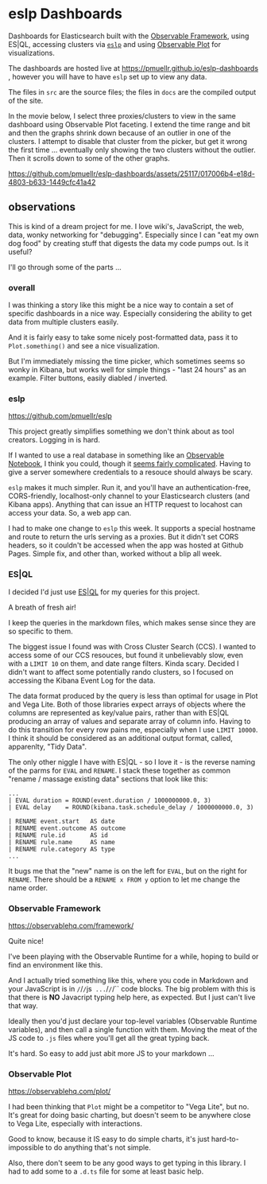 # eslp Dashboards

Dashboards for Elasticsearch built with the 
[Observable Framework](https://observablehq.com/framework), using ES|QL,
accessing clusters via [`eslp`](https://github.com/pmuellr/eslp) and using
[Observable Plot](https://observablehq.com/plot/) for visualizations.

The dashboards are hosted live at https://pmuellr.github.io/eslp-dashboards
, however you will have to have `eslp` set up to view any data.

The files in `src` are the source files; the files in `docs` are the
compiled output of the site.

In the movie below, I select three proxies/clusters to view in the same dashboard
using Observable Plot faceting.  I extend the time range and bit and then
the graphs shrink down because of an outlier in one of the clusters.
I attempt to disable that cluster from the picker, but get it wrong the
first time ... eventually only showing the two clusters without the outlier.  
Then it scrolls down to some of the other graphs.

https://github.com/pmuellr/eslp-dashboards/assets/25117/017006b4-e18d-4803-b633-1449cfc41a42

## observations

This is kind of a dream project for me.  I love wiki's, JavaScript, the web, data,
wonky networking for "debugging".  Especially since I can "eat my own dog food"
by creating stuff that digests the data my code pumps out.  Is it useful?  

I'll go through some of the parts ...

### overall

I was thinking a story like this might be a nice way to contain a set
of specific dashboards in a nice way.  Especially considering the
ability to get data from multiple clusters easily.

And it is fairly easy to take some nicely post-formatted data,
pass it to `Plot.something()` and see a nice visualization.

But I'm immediately missing the time picker, which sometimes seems so
wonky in Kibana, but works well for simple things - "last 24 hours"
as an example.  Filter buttons, easily diabled / inverted.

### eslp

https://github.com/pmuellr/eslp

This project greatly simplifies something we don't think about as tool
creators.  Logging in is hard.

If I wanted to use a real database in something like an 
[Observable Notebook](https://observablehq.com/documentation/),
I think you could, though it 
[seems fairly complicated](https://observablehq.com/documentation/data/databases/overview).
Having to give a server somewhere credentials to a resouce should always be scary.

`eslp` makes it much simpler.  Run it, and you'll have an authentication-free,
CORS-friendly, localhost-only channel to your Elasticsearch clusters (and
Kibana apps).  Anything that can issue an HTTP request to locahost can 
access your data.  So, a web app can.

I had to make one change to `eslp` this week.  It supports a special hostname
and route to return the urls serving as a proxies.  But it didn't set
CORS headers, so it couldn't be accessed when the app was hosted at
Github Pages.  Simple fix, and other than, worked without a blip all
week.

### ES|QL

I decided I'd just use 
[ES|QL](https://www.elastic.co/guide/en/elasticsearch/reference/current/esql.html)
for my queries for this project.

A breath of fresh air!

I keep the queries in the markdown files, which makes sense since they
are so specific to them.  

The biggest issue I found was with Cross Cluster Search (CCS).  I wanted
to access some of our CCS resouces, but found it unbelievably slow, 
even with a `LIMIT 10` on them, and date range filters.  Kinda scary.
Decided I didn't want to affect some potentially rando clusters, so
I focused on accessing the Kibana Event Log for the data.

The data format produced by the query is less than optimal for usage
in Plot and Vega Lite.  Both of those libraries expect arrays of 
objects where the columns are represented as key/value pairs, rather
than with ES|QL producing an array of values and separate array of
column info.  Having to do this transition for every row pains me,
especially when I use `LIMIT 10000`.  I think it should be considered
as an additional output format, called, apparenlty, "Tidy Data".

The only other niggle I have with ES|QL - so I love it - is the reverse
naming of the parms for `EVAL` and `RENAME`.  I stack these together
as common "rename / massage existing data" sections that look like this:

```
...
| EVAL duration = ROUND(event.duration / 1000000000.0, 3)
| EVAL delay    = ROUND(kibana.task.schedule_delay / 1000000000.0, 3)

| RENAME event.start   AS date
| RENAME event.outcome AS outcome
| RENAME rule.id       AS id
| RENAME rule.name     AS name
| RENAME rule.category AS type
...
```

It bugs me that the "new" name is on the left for `EVAL`, but on the
right for `RENAME`.  There should be a `RENAME x FROM y` option
to let me change the name order.

### Observable Framework

https://observablehq.com/framework/

Quite nice!

I've been playing with the Observable Runtime for a while, hoping to
build or find an environment like this.  

And I actually tried something
like this, where you code in Markdown and your JavaScript is in
`/`/`/`js`  ... `/`/`/`` code blocks.  The big problem with this is that
there is **NO** Javacript typing help here, as expected.  But I 
just can't live that way.

Ideally then you'd just declare your top-level variables (Observable
Runtime variables), and then call a single function with them.  Moving
the meat of the JS code to `.js` files where you'll get all the great
typing back.  

It's hard.  So easy to add just abit more JS to your markdown ...

### Observable Plot

https://observablehq.com/plot/

I had been thinking that `Plot` might be a competitor to "Vega Lite",
but no.  It's great for doing basic charting, but doesn't seem to
be anywhere close to Vega Lite, especially with interactions.

Good to know, because it IS easy to do simple charts, it's just 
hard-to-impossible to do anything that's not simple.

Also, there don't seem to be any good ways to get typing in this
library.  I had to add some to a `.d.ts` file for some at least
basic help.